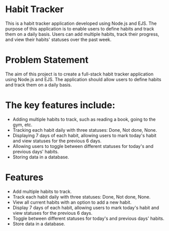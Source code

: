 # Habit Tracker

This is a habit tracker application developed using Node.js and EJS. The purpose of this application is to enable users to define habits and track them on a daily basis. Users can add multiple habits, track their progress, and view their habits' statuses over the past week.

# Problem Statement

The aim of this project is to create a full-stack habit tracker application using Node.js and EJS. The application should allow users to define habits and track them on a daily basis.

# The key features include:

- Adding multiple habits to track, such as reading a book, going to the gym, etc.
- Tracking each habit daily with three statuses: Done, Not done, None.
- Displaying 7 days of each habit, allowing users to mark today's habit and view statuses for the previous 6 days.
- Allowing users to toggle between different statuses for today's and previous days' habits.
- Storing data in a database.

# Features

- Add multiple habits to track.
- Track each habit daily with three statuses: Done, Not done, None.
- View all current habits with an option to add a new habit.
- Display 7 days of each habit, allowing users to mark today's habit and view statuses for the previous 6 days.
- Toggle between different statuses for today's and previous days' habits.
- Store data in a database.
